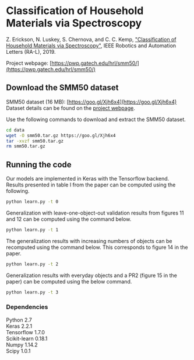 # Classification of Household Materials via Spectroscopy

Z. Erickson, N. Luskey, S. Chernova, and C. C. Kemp, ["Classification of Household Materials via Spectroscopy"](https://arxiv.org/abs/1805.04051), IEEE Robotics and Automation Letters (RA-L), 2019.

Project webpage: [https://pwp.gatech.edu/hrl/smm50/](https://pwp.gatech.edu/hrl/smm50/)

## Download the SMM50 dataset
SMM50 dataset (16 MB): [https://goo.gl/Xjh6x4](https://goo.gl/Xjh6x4)  
Dataset details can be found on the [project webpage](https://pwp.gatech.edu/hrl/smm50/).

Use the following commands to download and extract the SMM50 dataset.
```bash
cd data
wget -O smm50.tar.gz https://goo.gl/Xjh6x4
tar -xvzf smm50.tar.gz
rm smm50.tar.gz
```

## Running the code
Our models are implemented in Keras with the Tensorflow backend.  
Results presented in table I from the paper can be computed using the following.
```bash
python learn.py -t 0
```
Generalization with leave-one-object-out validation results from figures 11 and 12 can be computed using the command below.
```bash
python learn.py -t 1
```
The generalization results with increasing numbers of objects can be recomputed using the command below. This corresponds to figure 14 in the paper.
```bash
python learn.py -t 2
```
Generalization results with everyday objects and a PR2 (figure 15 in the paper) can be computed using the below command.
```bash
python learn.py -t 3
```

### Dependencies
Python 2.7  
Keras 2.2.1  
Tensorflow 1.7.0  
Scikit-learn 0.18.1  
Numpy 1.14.2  
Scipy 1.0.1  
